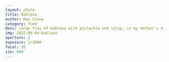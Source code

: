 ```yaml
---
layout: photo
title: Baklava
author: Max Crone
category: food
desc: Large tray of baklava with pistachio and syrup, in my mother's kitchen in Tilburg.
img: 2022-06-04-baklava
aperture: 2
exposure: 1/2000
focal: 35
iso: 640
---
```

